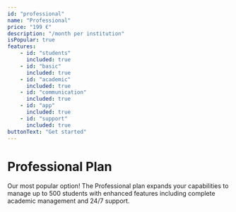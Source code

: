 ```yaml
---
id: "professional"
name: "Professional"
price: "199 €"
description: "/month per institution"
isPopular: true
features:
    - id: "students"
      included: true
    - id: "basic"
      included: true
    - id: "academic"
      included: true
    - id: "communication"
      included: true
    - id: "app"
      included: true
    - id: "support"
      included: true
buttonText: "Get started"
---
```


# Professional Plan

Our most popular option! The Professional plan expands your capabilities to manage up to 500 students with enhanced features including complete academic management and 24/7 support.
